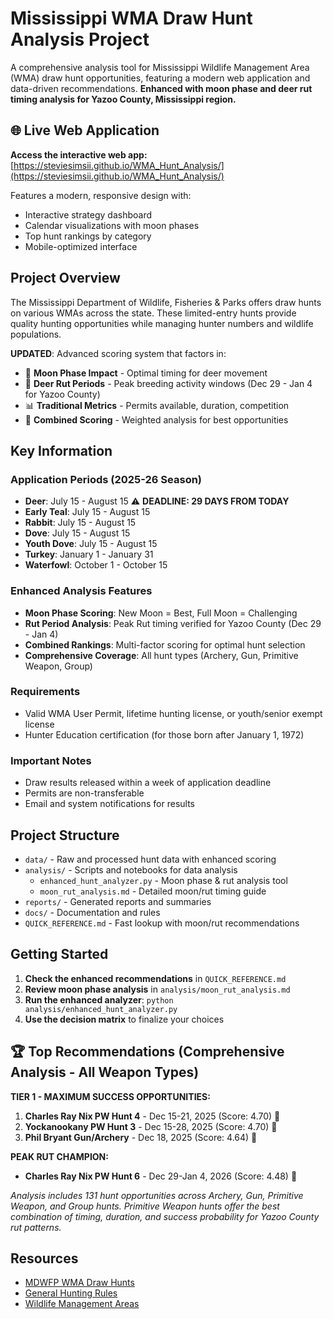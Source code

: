 # Mississippi WMA Draw Hunt Analysis Project

A comprehensive analysis tool for Mississippi Wildlife Management Area (WMA) draw hunt opportunities, featuring a modern web application and data-driven recommendations. **Enhanced with moon phase and deer rut timing analysis for Yazoo County, Mississippi region.**

## 🌐 Live Web Application

**Access the interactive web app:** [https://steviesimsii.github.io/WMA_Hunt_Analysis/](https://steviesimsii.github.io/WMA_Hunt_Analysis/)

Features a modern, responsive design with:
- Interactive strategy dashboard
- Calendar visualizations with moon phases
- Top hunt rankings by category
- Mobile-optimized interface

## Project Overview

The Mississippi Department of Wildlife, Fisheries & Parks offers draw hunts on various WMAs across the state. These limited-entry hunts provide quality hunting opportunities while managing hunter numbers and wildlife populations.

**UPDATED**: Advanced scoring system that factors in:
- 🌙 **Moon Phase Impact** - Optimal timing for deer movement
- 🦌 **Deer Rut Periods** - Peak breeding activity windows (Dec 29 - Jan 4 for Yazoo County)
- 📊 **Traditional Metrics** - Permits available, duration, competition
- 🎯 **Combined Scoring** - Weighted analysis for best opportunities

## Key Information

### Application Periods (2025-26 Season)
- **Deer**: July 15 - August 15 ⚠️ **DEADLINE: 29 DAYS FROM TODAY**
- **Early Teal**: July 15 - August 15
- **Rabbit**: July 15 - August 15
- **Dove**: July 15 - August 15
- **Youth Dove**: July 15 - August 15
- **Turkey**: January 1 - January 31
- **Waterfowl**: October 1 - October 15

### Enhanced Analysis Features
- **Moon Phase Scoring**: New Moon = Best, Full Moon = Challenging
- **Rut Period Analysis**: Peak Rut timing verified for Yazoo County (Dec 29 - Jan 4)
- **Combined Rankings**: Multi-factor scoring for optimal hunt selection
- **Comprehensive Coverage**: All hunt types (Archery, Gun, Primitive Weapon, Group)

### Requirements
- Valid WMA User Permit, lifetime hunting license, or youth/senior exempt license
- Hunter Education certification (for those born after January 1, 1972)

### Important Notes
- Draw results released within a week of application deadline
- Permits are non-transferable
- Email and system notifications for results

## Project Structure

- `data/` - Raw and processed hunt data with enhanced scoring
- `analysis/` - Scripts and notebooks for data analysis
  - `enhanced_hunt_analyzer.py` - Moon phase & rut analysis tool
  - `moon_rut_analysis.md` - Detailed moon/rut timing guide
- `reports/` - Generated reports and summaries
- `docs/` - Documentation and rules
- `QUICK_REFERENCE.md` - Fast lookup with moon/rut recommendations

## Getting Started

1. **Check the enhanced recommendations** in `QUICK_REFERENCE.md`
2. **Review moon phase analysis** in `analysis/moon_rut_analysis.md`  
3. **Run the enhanced analyzer**: `python analysis/enhanced_hunt_analyzer.py`
4. **Use the decision matrix** to finalize your choices

## 🏆 Top Recommendations (Comprehensive Analysis - All Weapon Types)

**TIER 1 - MAXIMUM SUCCESS OPPORTUNITIES:**
1. **Charles Ray Nix PW Hunt 4** - Dec 15-21, 2025 (Score: 4.70) 🥇
2. **Yockanookany PW Hunt 3** - Dec 15-28, 2025 (Score: 4.70) 🥇
3. **Phil Bryant Gun/Archery** - Dec 18, 2025 (Score: 4.64) 🥈

**PEAK RUT CHAMPION:**
- **Charles Ray Nix PW Hunt 6** - Dec 29-Jan 4, 2026 (Score: 4.48) 🦌

*Analysis includes 131 hunt opportunities across Archery, Gun, Primitive Weapon, and Group hunts. Primitive Weapon hunts offer the best combination of timing, duration, and success probability for Yazoo County rut patterns.*

## Resources

- [MDWFP WMA Draw Hunts](https://www.mdwfp.com/wildlife-hunting/wma-draw-hunts)
- [General Hunting Rules](https://www.mdwfp.com/wildlife-hunting/general-hunting-rules-regulations)
- [Wildlife Management Areas](https://www.mdwfp.com/wildlife-hunting/wildlife-management-areas)
